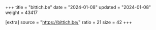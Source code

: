 +++
title = "bittich.be"
date = "2024-01-08"
updated = "2024-01-08"
weight = 43417

[extra]
source = "https://bittich.be/"
ratio = 21
size = 42
+++
